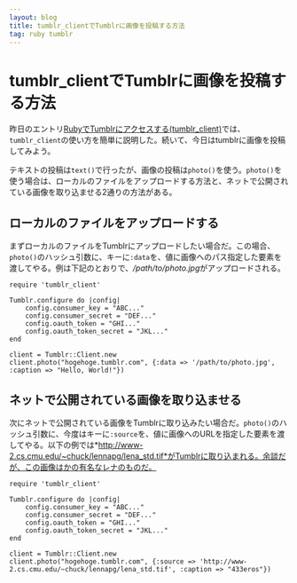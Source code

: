 ```yaml
---
layout: blog
title: tumblr_clientでTumblrに画像を投稿する方法
tag: ruby tumblr
---
```


# tumblr_clientでTumblrに画像を投稿する方法

昨日のエントリ[RubyでTumblrにアクセスする(tumblr_client)](http://www.xmisao.com/2013/10/06/ruby-tumblr-client.html)では、`tumblr_client`の使い方を簡単に説明した。続いて、今日はtumblrに画像を投稿してみよう。

テキストの投稿は`text()`で行ったが、画像の投稿は`photo()`を使う。`photo()`を使う場合は、ローカルのファイルをアップロードする方法と、ネットで公開されている画像を取り込ませる2通りの方法がある。

## ローカルのファイルをアップロードする

まずローカルのファイルをTumblrにアップロードしたい場合だ。この場合、`photo()`のハッシュ引数に、キーに`:data`を、値に画像へのパス指定した要素を渡してやる。例は下記のとおりで、*/path/to/photo.jpg*がアップロードされる。

~~~~
require 'tumblr_client'

Tumblr.configure do |config|
	config.consumer_key = "ABC..."
	config.consumer_secret = "DEF..."
	config.oauth_token = "GHI..."
	config.oauth_token_secret = "JKL..."
end

client = Tumblr::Client.new
client.photo("hogehoge.tumblr.com", {:data => '/path/to/photo.jpg', :caption => "Hello, World!"})
~~~~

## ネットで公開されている画像を取り込ませる

次にネットで公開されている画像をTumblrに取り込みたい場合だ。`photo()`のハッシュ引数に、今度はキーに`:source`を、値に画像へのURLを指定した要素を渡してやる。以下の例では*http://www-2.cs.cmu.edu/~chuck/lennapg/lena_std.tif*がTumblrに取り込まれる。余談だが、この画像はかの有名なレナのものだ。

~~~~
require 'tumblr_client'

Tumblr.configure do |config|
	config.consumer_key = "ABC..."
	config.consumer_secret = "DEF..."
	config.oauth_token = "GHI..."
	config.oauth_token_secret = "JKL..."
end

client = Tumblr::Client.new
client.photo("hogehoge.tumblr.com", {:source => 'http://www-2.cs.cmu.edu/~chuck/lennapg/lena_std.tif', :caption => "433eros"})
~~~~
